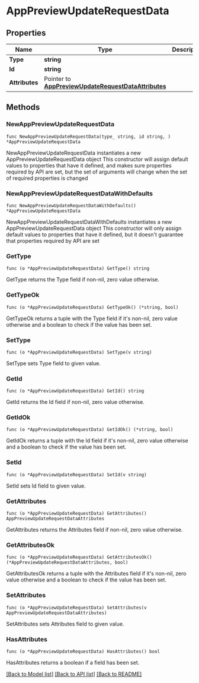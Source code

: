 # AppPreviewUpdateRequestData

## Properties

Name | Type | Description | Notes
------------ | ------------- | ------------- | -------------
**Type** | **string** |  | 
**Id** | **string** |  | 
**Attributes** | Pointer to [**AppPreviewUpdateRequestDataAttributes**](AppPreviewUpdateRequestDataAttributes.md) |  | [optional] 

## Methods

### NewAppPreviewUpdateRequestData

`func NewAppPreviewUpdateRequestData(type_ string, id string, ) *AppPreviewUpdateRequestData`

NewAppPreviewUpdateRequestData instantiates a new AppPreviewUpdateRequestData object
This constructor will assign default values to properties that have it defined,
and makes sure properties required by API are set, but the set of arguments
will change when the set of required properties is changed

### NewAppPreviewUpdateRequestDataWithDefaults

`func NewAppPreviewUpdateRequestDataWithDefaults() *AppPreviewUpdateRequestData`

NewAppPreviewUpdateRequestDataWithDefaults instantiates a new AppPreviewUpdateRequestData object
This constructor will only assign default values to properties that have it defined,
but it doesn't guarantee that properties required by API are set

### GetType

`func (o *AppPreviewUpdateRequestData) GetType() string`

GetType returns the Type field if non-nil, zero value otherwise.

### GetTypeOk

`func (o *AppPreviewUpdateRequestData) GetTypeOk() (*string, bool)`

GetTypeOk returns a tuple with the Type field if it's non-nil, zero value otherwise
and a boolean to check if the value has been set.

### SetType

`func (o *AppPreviewUpdateRequestData) SetType(v string)`

SetType sets Type field to given value.


### GetId

`func (o *AppPreviewUpdateRequestData) GetId() string`

GetId returns the Id field if non-nil, zero value otherwise.

### GetIdOk

`func (o *AppPreviewUpdateRequestData) GetIdOk() (*string, bool)`

GetIdOk returns a tuple with the Id field if it's non-nil, zero value otherwise
and a boolean to check if the value has been set.

### SetId

`func (o *AppPreviewUpdateRequestData) SetId(v string)`

SetId sets Id field to given value.


### GetAttributes

`func (o *AppPreviewUpdateRequestData) GetAttributes() AppPreviewUpdateRequestDataAttributes`

GetAttributes returns the Attributes field if non-nil, zero value otherwise.

### GetAttributesOk

`func (o *AppPreviewUpdateRequestData) GetAttributesOk() (*AppPreviewUpdateRequestDataAttributes, bool)`

GetAttributesOk returns a tuple with the Attributes field if it's non-nil, zero value otherwise
and a boolean to check if the value has been set.

### SetAttributes

`func (o *AppPreviewUpdateRequestData) SetAttributes(v AppPreviewUpdateRequestDataAttributes)`

SetAttributes sets Attributes field to given value.

### HasAttributes

`func (o *AppPreviewUpdateRequestData) HasAttributes() bool`

HasAttributes returns a boolean if a field has been set.


[[Back to Model list]](../README.md#documentation-for-models) [[Back to API list]](../README.md#documentation-for-api-endpoints) [[Back to README]](../README.md)


